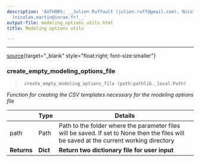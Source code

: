 ```yaml
---
description: 'AUTHORS: __Julien Ruffault (julien.ruff@gmail.com), Nicolas Martin-StPaul
  (nicolas.martin@inrae.fr)__'
output-file: modeling_options_utils.html
title: Modeling options utils

---
```



<!-- WARNING: THIS FILE WAS AUTOGENERATED! DO NOT EDIT! -->

---

[source](https://github.com/ecamo19/pysureau/blob/master/pysureau/create_modeling_options.py#L18){target="_blank" style="float:right; font-size:smaller"}

### create_empty_modeling_options_file

>      create_empty_modeling_options_file (path:pathlib._local.Path)

*Function for creating the CSV templates necessary for the modeling options file*

|    | **Type** | **Details** |
| -- | -------- | ----------- |
| path | Path | Path to the folder where the parameter files will be saved. If set to None then the files will be saved at the current working directory |
| **Returns** | **Dict** | **Return two dictionary file for user input** |


